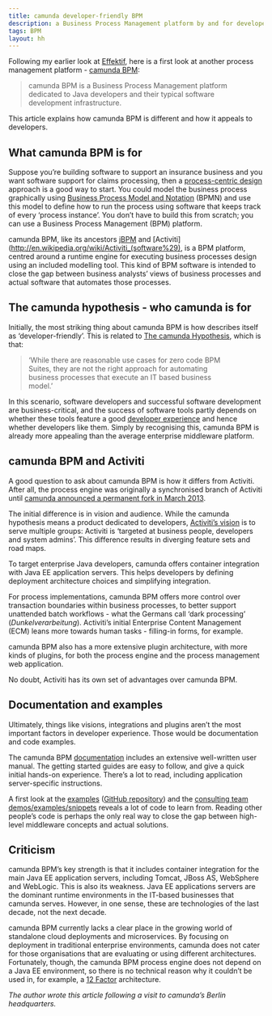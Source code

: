 ```yaml
---
title: camunda developer-friendly BPM
description: a Business Process Management platform by and for developers
tags: BPM
layout: hh
---
```


Following my earlier look at [Effektif](effektif-hosted-bpm), here is a first look at another process management platform - [camunda BPM](http://camunda.org):

<blockquote class="big" style="max-width:29em"><p>camunda BPM is a Business Process Management platform dedicated to Java developers and their typical software development infrastructure.</p></blockquote>

This article explains how camunda BPM is different and how it appeals to developers.


## What camunda BPM is for

Suppose you’re building software to support an insurance business and you want software support for claims processing, then a [process-centric design](process-centric-design) approach is a good way to start. You could model the business process graphically using [Business Process Model and Notation](http://en.wikipedia.org/wiki/Business_Process_Model_and_Notation) (BPMN) and use this model to define how to run the process using software that keeps track of every ‘process instance’. You don’t have to build this from scratch; you can use a Business Process Management (BPM) platform.

camunda BPM, like its ancestors [jBPM](http://en.wikipedia.org/wiki/JBPM) and [Activiti](http://en.wikipedia.org/wiki/Activiti_(software%29), is a BPM platform, centred around a runtime engine for executing business processes design using an included modelling tool. This kind of BPM software is intended to close the gap between business analysts’ views of business processes and actual software that automates those processes. 


## The camunda hypothesis - who camunda is for

Initially, the most striking thing about camunda BPM is how describes itself as ‘developer-friendly’. This is related to [The camunda Hypothesis](http://blog.camunda.org/2013/04/the-camunda-hypothesis.html), which is that:

<blockquote class="big solid-two" style="max-width:29em"><p>‘While there are reasonable use cases for zero code BPM Suites, they are not the right approach for automating business processes that execute an IT based business model.’</p></blockquote>

In this scenario, software developers and successful software development are business-critical, and the success of software tools partly depends on whether these tools feature a good [developer experience](http://uxmag.com/articles/effective-developer-experience) and hence whether developers like them. Simply by recognising this, camunda BPM is already more appealing than the average enterprise middleware platform.


## camunda BPM and Activiti

A good question to ask about camunda BPM is how it differs from Activiti. After all, the process engine was originally a synchronised branch of Activiti until [camunda announced a permanent fork in March 2013](http://blog.camunda.org/2013/03/camunda-forks-activiti-and-launches.html).

The initial difference is in vision and audience. While the camunda hypothesis means a product dedicated to developers, [Activiti’s vision](http://activiti.org/vision.html) is to serve multiple groups: Activiti is ‘targeted at business people, developers and system admins’. This difference results in diverging feature sets and road maps.

To target enterprise Java developers, camunda offers container integration with Java EE application servers. This helps developers by defining deployment architecture choices and simplifying integration.

For process implementations, camunda BPM offers more control over transaction boundaries within business processes, to better support unattended batch workflows - what the Germans call ‘dark processing’ (_Dunkelverarbeitung_). Activiti’s initial Enterprise Content Management (ECM) leans more towards human tasks - filling-in forms, for example.

camunda BPM also has a more extensive plugin architecture, with more kinds of plugins, for both the process engine and the process management web application.

No doubt, Activiti has its own set of advantages over camunda BPM.


## Documentation and examples

Ultimately, things like visions, integrations and plugins aren’t the most important factors in developer experience. Those would be documentation and code examples.

The camunda BPM [documentation](http://docs.camunda.org/latest/) includes an extensive well-written user manual. The getting started guides are easy to follow, and give a quick initial hands-on experience. There’s a lot to read, including application server-specific instructions.

A first look at the [examples](http://camunda.org/examples/) ([GitHub repository](https://github.com/camunda/camunda-bpm-examples)) and the [consulting team demos/examples/snippets](https://github.com/camunda/camunda-consulting) reveals a lot of code to learn from. Reading other people’s code is perhaps the only real way to close the gap between high-level middleware concepts and actual solutions.


## Criticism

camunda BPM’s key strength is that it includes container integration for the main Java EE application servers, including Tomcat, JBoss AS, WebSphere and WebLogic. This is also its weakness. Java EE applications servers are the dominant runtime environments in the IT-based businesses that camunda serves. However, in one sense, these are technologies of the last decade, not the next decade.

camunda BPM currently lacks a clear place in the growing world of standalone cloud deployments and microservices. By focusing on deployment in traditional enterprise environments, camunda does not cater for those organisations that are evaluating or using different architectures. Fortunately, though, the camunda BPM process engine does not depend on a Java EE environment, so there is no technical reason why it couldn’t be used in, for example, a [12 Factor](http://12factor.net) architecture.

_The author wrote this article following a visit to camunda’s Berlin headquarters._
